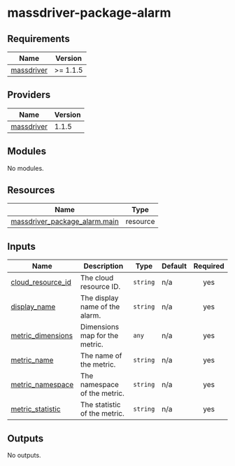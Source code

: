 # massdriver-package-alarm

<!-- BEGINNING OF PRE-COMMIT-TERRAFORM DOCS HOOK -->
## Requirements

| Name | Version |
|------|---------|
| <a name="requirement_massdriver"></a> [massdriver](#requirement\_massdriver) | >= 1.1.5 |

## Providers

| Name | Version |
|------|---------|
| <a name="provider_massdriver"></a> [massdriver](#provider\_massdriver) | 1.1.5 |

## Modules

No modules.

## Resources

| Name | Type |
|------|------|
| [massdriver_package_alarm.main](https://registry.terraform.io/providers/massdriver-cloud/massdriver/latest/docs/resources/package_alarm) | resource |

## Inputs

| Name | Description | Type | Default | Required |
|------|-------------|------|---------|:--------:|
| <a name="input_cloud_resource_id"></a> [cloud\_resource\_id](#input\_cloud\_resource\_id) | The cloud resource ID. | `string` | n/a | yes |
| <a name="input_display_name"></a> [display\_name](#input\_display\_name) | The display name of the alarm. | `string` | n/a | yes |
| <a name="input_metric_dimensions"></a> [metric\_dimensions](#input\_metric\_dimensions) | Dimensions map for the metric. | `any` | n/a | yes |
| <a name="input_metric_name"></a> [metric\_name](#input\_metric\_name) | The name of the metric. | `string` | n/a | yes |
| <a name="input_metric_namespace"></a> [metric\_namespace](#input\_metric\_namespace) | The namespace of the metric. | `string` | n/a | yes |
| <a name="input_metric_statistic"></a> [metric\_statistic](#input\_metric\_statistic) | The statistic of the metric. | `string` | n/a | yes |

## Outputs

No outputs.
<!-- END OF PRE-COMMIT-TERRAFORM DOCS HOOK -->
